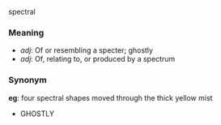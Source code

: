 spectral
### Meaning
+ _adj_: Of or resembling a specter; ghostly
+ _adj_: Of, relating to, or produced by a spectrum

### Synonym

__eg__: four spectral shapes moved through the thick yellow mist

+ GHOSTLY


